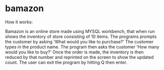 # bamazon

How it works:

Bamazon is an online store made using MYSQL workbench, that when run shows the inventory of store consisting of 10 items. The programs prompts the customer by asking 'What would you like to purchase?' The customer types in the product name. The program then asks the customer 'How many would you like to buy?' Once the order is made, the inventory is then reduced by that number and reprinted on the screen to show the updated count. The user can exit the program by hitting Q then enter.

